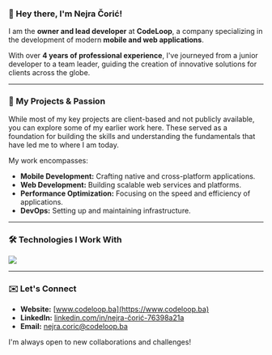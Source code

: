 ### 👋 Hey there, I'm Nejra Čorić!

I am the **owner and lead developer** at **CodeLoop**, a company specializing in the development of modern **mobile and web applications**.

With over **4 years of professional experience**, I've journeyed from a junior developer to a team leader, guiding the creation of innovative solutions for clients across the globe.

---
### 🚀 My Projects & Passion

While most of my key projects are client-based and not publicly available, you can explore some of my earlier work here. These served as a foundation for building the skills and understanding the fundamentals that have led me to where I am today.

My work encompasses:

* **Mobile Development:** Crafting native and cross-platform applications.
* **Web Development:** Building scalable web services and platforms.
* **Performance Optimization:** Focusing on the speed and efficiency of applications.
* **DevOps:** Setting up and maintaining infrastructure.

---
### 🛠️ Technologies I Work With

<p align="left">
  <img src="https://skillicons.dev/icons?i=react,vue,angular,nodejs,python,flutter,kotlin,swift,docker" />
</p>

---
### ✉️ Let's Connect

* **Website:** [www.codeloop.ba](https://www.codeloop.ba)
* **LinkedIn:** [linkedin.com/in/nejra-čorić-76398a21a](https://www.linkedin.com/in/nejra-čorić-76398a21a)
* **Email:** [nejra.coric@codeloop.ba](mailto:nejra.coric@codeloop.ba)

I'm always open to new collaborations and challenges!
